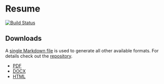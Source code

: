 # Resume

[![Build Status](https://travis-ci.org/RyanBalfanz/didactic-guacamole.svg?branch=master)](https://travis-ci.org/RyanBalfanz/didactic-guacamole)

## Downloads

A [single Markdown file](https://github.com/RyanBalfanz/didactic-guacamole/blob/master/resume.md) is used to generate all other available formats. For details check out the [repository].

- [PDF][resume.pdf]
- [DOCX][resume.docx]
- [HTML][resume.html]

[repository]: https://github.com/RyanBalfanz/didactic-guacamole
[resume.docx]: ./static/balfanz_resume.docx
[resume.html]: ./static/balfanz_resume.html
[resume.pdf]: ./static/balfanz_resume.pdf
